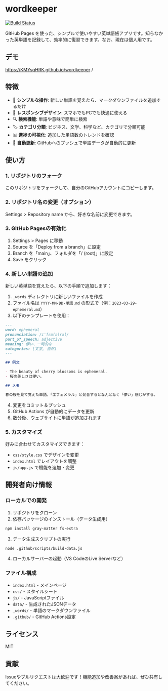 # wordkeeper

[![Build Status](https://github.com/yourusername/vocabulary-app/workflows/Build%20Vocabulary%20Data/badge.svg)](https://github.com/yourusername/vocabulary-app/actions)

GitHub Pages を使った、シンプルで使いやすい英単語帳アプリです。知らなかった英単語を記録して、効率的に復習できます。なお、現在は個人用です。

## デモ

https://KMYsqHRK.github.io/wordkeeper
/

## 特徴

- 🚀 **シンプルな操作**: 新しい単語を覚えたら、マークダウンファイルを追加するだけ
- 📱 **レスポンシブデザイン**: スマホでもPCでも快適に使える
- 🔍 **検索機能**: 単語や意味で簡単に検索
- 🏷️ **カテゴリ分類**: ビジネス、文学、科学など、カテゴリで分類可能
- 📊 **進捗の可視化**: 追加した単語数のトレンドを確認
- 🔄 **自動更新**: GitHubへのプッシュで単語データが自動的に更新

## 使い方

### 1. リポジトリのフォーク

このリポジトリをフォークして、自分のGitHubアカウントにコピーします。

### 2. リポジトリ名の変更（オプション）

Settings > Repository name から、好きな名前に変更できます。

### 3. GitHub Pagesの有効化

1. Settings > Pages に移動
2. Source を「Deploy from a branch」に設定
3. Branch を「main」、フォルダを「/ (root)」に設定
4. Save をクリック

### 4. 新しい単語の追加

新しい英単語を覚えたら、以下の手順で追加します：

1. `_words` ディレクトリに新しいファイルを作成
2. ファイル名は `YYYY-MM-DD-単語.md` の形式で（例：`2023-03-29-ephemeral.md`）
3. 以下のテンプレートを使用：

```markdown
---
word: ephemeral
pronunciation: /ɪˈfɛm(ə)rəl/
part_of_speech: adjective
meaning: 儚い、一時的な
categories: [文学, 自然]
---

## 例文

- The beauty of cherry blossoms is ephemeral.
- 桜の美しさは儚い。

## メモ

春の桜を見て覚えた単語。「エフェメラル」と発音するとなんとなく「儚い」感じがする。
```

4. 変更をコミット＆プッシュ
5. GitHub Actions が自動的にデータを更新
6. 数分後、ウェブサイトに単語が追加されます

### 5. カスタマイズ

好みに合わせてカスタマイズできます：

- `css/style.css` でデザインを変更
- `index.html` でレイアウトを調整
- `js/app.js` で機能を追加・変更

## 開発者向け情報

### ローカルでの開発

1. リポジトリをクローン
2. 依存パッケージのインストール（データ生成用）

```bash
npm install gray-matter fs-extra
```

3. データ生成スクリプトの実行

```bash
node .github/scripts/build-data.js
```

4. ローカルサーバーの起動（VS CodeのLive Serverなど）

### ファイル構成

- `index.html` - メインページ
- `css/` - スタイルシート
- `js/` - JavaScriptファイル
- `data/` - 生成されたJSONデータ
- `_words/` - 単語のマークダウンファイル
- `.github/` - GitHub Actions設定

## ライセンス

MIT

## 貢献

Issueやプルリクエストは大歓迎です！機能追加や改善案があれば、ぜひ共有してください。
